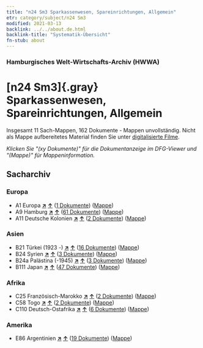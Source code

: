 ```yaml
---
title: "n24 Sm3 Sparkassenwesen, Spareinrichtungen, Allgemein"
etr: category/subject/n24 Sm3
modified: 2021-03-13
backlink: ../../about.de.html
backlink-title: "Systematik-Übersicht"
fn-stub: about
---
```


### Hamburgisches Welt-Wirtschafts-Archiv (HWWA)
# [n24 Sm3]{.gray}&#8201; Sparkassenwesen, Spareinrichtungen, Allgemein&#160; 




Insgesamt 11 Sach-Mappen, 162 Dokumente - Mappen unvollständig.
Nicht als Mappe aufbereitetes Material finden Sie unter [digitalisierte Filme](/film/h1_sh).

_Klicken Sie "(xy Dokumente)" für die Dokumentanzeige im DFG-Viewer und "(Mappe)" für Mappeninformation._

## Sacharchiv




### Europa

- A1 Europa [**&nearr;**](../../../geo/i/140892/about.de.html "Europa (alle Mappen)") [**&uarr;**](../../../geo/about.de.html#A1 "Ländersystematik") (<a href="https://pm20.zbw.eu/dfgview/sh/140892,145343" title="über: Europa : Sparkassenwesen, Spareinrichtungen, Allgemein" target="_blank">1 Dokumente</a>) ([Mappe](http://purl.org/pressemappe20/folder/sh/140892,145343))
- A9 Hamburg [**&nearr;**](../../../geo/i/140905/about.de.html "Hamburg (alle Mappen)") [**&uarr;**](../../../geo/about.de.html#A9 "Ländersystematik") (<a href="https://pm20.zbw.eu/dfgview/sh/140905,145343" title="über: Hamburg : Sparkassenwesen, Spareinrichtungen, Allgemein" target="_blank">61 Dokumente</a>) ([Mappe](http://purl.org/pressemappe20/folder/sh/140905,145343))
- A11 Deutsche Kolonien [**&nearr;**](../../../geo/i/140960/about.de.html "Deutsche Kolonien (alle Mappen)") [**&uarr;**](../../../geo/about.de.html#A11 "Ländersystematik") (<a href="https://pm20.zbw.eu/dfgview/sh/140960,145343" title="über: Deutsche Kolonien : Sparkassenwesen, Spareinrichtungen, Allgemein" target="_blank">2 Dokumente</a>) ([Mappe](http://purl.org/pressemappe20/folder/sh/140960,145343))

### Asien

- B21 Türkei (1923 -) [**&nearr;**](../../../geo/i/141111/about.de.html "Türkei (1923 -) (alle Mappen)") [**&uarr;**](../../../geo/about.de.html#B21 "Ländersystematik") (<a href="https://pm20.zbw.eu/dfgview/sh/141111,145343" title="über: Türkei (1923 -) : Sparkassenwesen, Spareinrichtungen, Allgemein" target="_blank">16 Dokumente</a>) ([Mappe](http://purl.org/pressemappe20/folder/sh/141111,145343))
- B24 Syrien [**&nearr;**](../../../geo/i/141114/about.de.html "Syrien (alle Mappen)") [**&uarr;**](../../../geo/about.de.html#B24 "Ländersystematik") (<a href="https://pm20.zbw.eu/dfgview/sh/141114,145343" title="über: Syrien : Sparkassenwesen, Spareinrichtungen, Allgemein" target="_blank">3 Dokumente</a>) ([Mappe](http://purl.org/pressemappe20/folder/sh/141114,145343))
- B24a Palästina (-1945) [**&nearr;**](../../../geo/i/141115/about.de.html "Palästina (-1945) (alle Mappen)") [**&uarr;**](../../../geo/about.de.html#B24a "Ländersystematik") (<a href="https://pm20.zbw.eu/dfgview/sh/141115,145343" title="über: Palästina (-1945) : Sparkassenwesen, Spareinrichtungen, Allgemein" target="_blank">3 Dokumente</a>) ([Mappe](http://purl.org/pressemappe20/folder/sh/141115,145343))
- B111 Japan [**&nearr;**](../../../geo/i/141272/about.de.html "Japan (alle Mappen)") [**&uarr;**](../../../geo/about.de.html#B111 "Ländersystematik") (<a href="https://pm20.zbw.eu/dfgview/sh/141272,145343" title="über: Japan : Sparkassenwesen, Spareinrichtungen, Allgemein" target="_blank">47 Dokumente</a>) ([Mappe](http://purl.org/pressemappe20/folder/sh/141272,145343))

### Afrika

- C25 Französisch-Marokko [**&nearr;**](../../../geo/i/141358/about.de.html "Französisch-Marokko (alle Mappen)") [**&uarr;**](../../../geo/about.de.html#C25 "Ländersystematik") (<a href="https://pm20.zbw.eu/dfgview/sh/141358,145343" title="über: Französisch-Marokko : Sparkassenwesen, Spareinrichtungen, Allgemein" target="_blank">2 Dokumente</a>) ([Mappe](http://purl.org/pressemappe20/folder/sh/141358,145343))
- C58 Togo [**&nearr;**](../../../geo/i/141408/about.de.html "Togo (alle Mappen)") [**&uarr;**](../../../geo/about.de.html#C58 "Ländersystematik") (<a href="https://pm20.zbw.eu/dfgview/sh/141408,145343" title="über: Togo : Sparkassenwesen, Spareinrichtungen, Allgemein" target="_blank">2 Dokumente</a>) ([Mappe](http://purl.org/pressemappe20/folder/sh/141408,145343))
- C110 Deutsch-Ostafrika [**&nearr;**](../../../geo/i/141471/about.de.html "Deutsch-Ostafrika (alle Mappen)") [**&uarr;**](../../../geo/about.de.html#C110 "Ländersystematik") (<a href="https://pm20.zbw.eu/dfgview/sh/141471,145343" title="über: Deutsch-Ostafrika : Sparkassenwesen, Spareinrichtungen, Allgemein" target="_blank">6 Dokumente</a>) ([Mappe](http://purl.org/pressemappe20/folder/sh/141471,145343))

### Amerika

- E86 Argentinien [**&nearr;**](../../../geo/i/141692/about.de.html "Argentinien (alle Mappen)") [**&uarr;**](../../../geo/about.de.html#E86 "Ländersystematik") (<a href="https://pm20.zbw.eu/dfgview/sh/141692,145343" title="über: Argentinien : Sparkassenwesen, Spareinrichtungen, Allgemein" target="_blank">19 Dokumente</a>) ([Mappe](http://purl.org/pressemappe20/folder/sh/141692,145343))


